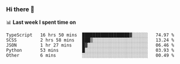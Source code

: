 ### Hi there 👋

<!--
**DBvc/DBvc** is a ✨ _special_ ✨ repository because its `README.md` (this file) appears on your GitHub profile.

Here are some ideas to get you started:

- 🔭 I’m currently working on ...
- 🌱 I’m currently learning ...
- 👯 I’m looking to collaborate on ...
- 🤔 I’m looking for help with ...
- 💬 Ask me about ...
- 📫 How to reach me: ...
- 😄 Pronouns: ...
- ⚡ Fun fact: ...
-->

📊 **Last week I spent time on**
<!--START_SECTION:waka-->

```text
TypeScript   16 hrs 50 mins  ██████████████████▓░░░░░░   74.97 %
SCSS         2 hrs 58 mins   ███▒░░░░░░░░░░░░░░░░░░░░░   13.24 %
JSON         1 hr 27 mins    █▓░░░░░░░░░░░░░░░░░░░░░░░   06.46 %
Python       53 mins         █░░░░░░░░░░░░░░░░░░░░░░░░   03.93 %
Other        6 mins          ░░░░░░░░░░░░░░░░░░░░░░░░░   00.49 %
```

<!--END_SECTION:waka-->
